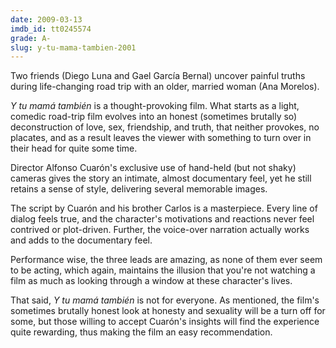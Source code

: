 ```yaml
---
date: 2009-03-13
imdb_id: tt0245574
grade: A-
slug: y-tu-mama-tambien-2001
---
```


Two friends (Diego Luna and Gael García Bernal) uncover painful truths during life-changing road trip with an older, married woman (Ana Morelos).

_Y tu mamá también_ is a thought-provoking film. What starts as a light, comedic road-trip film evolves into an honest (sometimes brutally so) deconstruction of love, sex, friendship, and truth, that neither provokes, no placates, and as a result leaves the viewer with something to turn over in their head for quite some time.

Director Alfonso Cuarón's exclusive use of hand-held (but not shaky) cameras gives the story an intimate, almost documentary feel, yet he still retains a sense of style, delivering several memorable images.

The script by Cuarón and his brother Carlos is a masterpiece. Every line of dialog feels true, and the character's motivations and reactions never feel contrived or plot-driven. Further, the voice-over narration actually works and adds to the documentary feel.

Performance wise, the three leads are amazing, as none of them ever seem to be acting, which again, maintains the illusion that you're not watching a film as much as looking through a window at these character's lives.

That said, _Y tu mamá también_ is not for everyone. As mentioned, the film's sometimes brutally honest look at honesty and sexuality will be a turn off for some, but those willing to accept Cuarón's insights will find the experience quite rewarding, thus making the film an easy recommendation.
